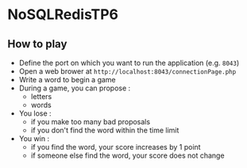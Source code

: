 # NoSQLRedisTP6

## How to play
* Define the port on which you want to run the application (e.g. ```8043```)
* Open a web brower at ```http://localhost:8043/connectionPage.php```
* Write a word to begin a game
* During a game, you can propose :
  * letters
  * words
* You lose :
  * if you make too many bad proposals
  * if you don't find the word within the time limit
* You win :
  * if you find the word, your score increases by 1 point
  * if someone else find the word, your score does not change 
